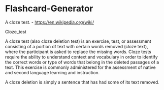# Flashcard-Generator
A cloze test. - https://en.wikipedia.org/wiki/

Cloze_test

A cloze test (also cloze deletion test) is an exercise, test, or assessment consisting of a portion of text with certain words removed (cloze text), where the participant is asked to replace the missing words. Cloze tests require the ability to understand context and vocabulary in order to identify the correct words or type of words that belong in the deleted passages of a text. This exercise is commonly administered for the assessment of native and second language learning and instruction.

A cloze deletion is simply a sentence that has had some of its text removed.

